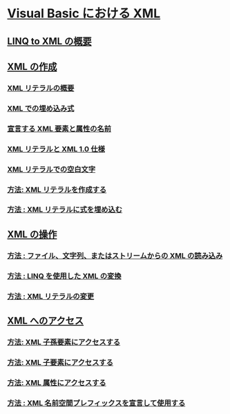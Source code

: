 # [Visual Basic における XML](index.md)
## [LINQ to XML の概要](overview-of-linq-to-xml.md)
## [XML の作成](creating-xml.md)
### [XML リテラルの概要](xml-literals-overview.md)
### [XML での埋め込み式](embedded-expressions-in-xml.md)
### [宣言する XML 要素と属性の名前](names-of-declared-xml-elements-and-attributes.md)
### [XML リテラルと XML 1.0 仕様](xml-literals-and-the-xml-1-0-specification.md)
### [XML リテラルでの空白文字](white-space-in-xml-literals.md)
### [方法: XML リテラルを作成する](how-to-create-xml-literals.md)
### [方法 : XML リテラルに式を埋め込む](how-to-embed-expressions-in-xml-literals.md)
## [XML の操作](manipulating-xml.md)
### [方法 : ファイル、文字列、またはストリームからの XML の読み込み](how-to-load-xml-from-a-file-string-or-stream.md)
### [方法 : LINQ を使用した XML の変換](how-to-transform-xml-by-using-linq.md)
### [方法 : XML リテラルの変更](how-to-modify-xml-literals.md)
## [XML へのアクセス](accessing-xml.md)
### [方法: XML 子孫要素にアクセスする](how-to-access-xml-descendant-elements.md)
### [方法: XML 子要素にアクセスする](how-to-access-xml-child-elements.md)
### [方法: XML 属性にアクセスする](how-to-access-xml-attributes.md)
### [方法 : XML 名前空間プレフィックスを宣言して使用する](how-to-declare-and-use-xml-namespace-prefixes.md)